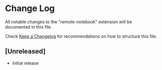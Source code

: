 # Change Log

All notable changes to the "remote-notebook" extension will be documented in this file.

Check [Keep a Changelog](http://keepachangelog.com/) for recommendations on how to structure this file.

## [Unreleased]

- Initial release